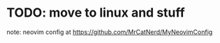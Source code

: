 # TODO: move to linux and stuff

note: neovim config at https://github.com/MrCatNerd/MyNeovimConfig
